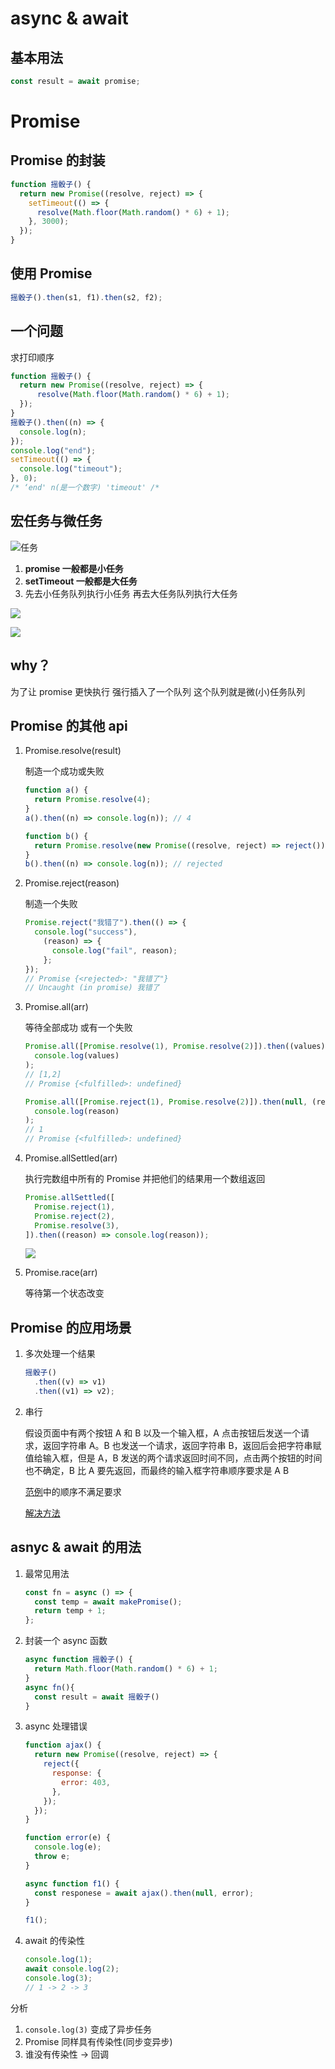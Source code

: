 # async & await

## 基本用法

```js
const result = await promise;
```

# Promise

## Promise 的封装

```js
function 摇骰子() {
  return new Promise((resolve, reject) => {
    setTimeout(() => {
      resolve(Math.floor(Math.random() * 6) + 1);
    }, 3000);
  });
}
```

## 使用 Promise

```js
摇骰子().then(s1, f1).then(s2, f2);
```

## 一个问题

求打印顺序

```js
function 摇骰子() {
  return new Promise((resolve, reject) => {
      resolve(Math.floor(Math.random() * 6) + 1);
  });
}
摇骰子().then((n) => {
  console.log(n);
});
console.log("end");
setTimeout(() => {
  console.log("timeout");
}, 0);
/* ‘end' n(是一个数字) 'timeout' /*
```

## 宏任务与微任务

![任务](../../../images/js专精/task1.png)

1. **promise 一般都是小任务**
2. **setTimeout 一般都是大任务**
3. 先去小任务队列执行小任务 再去大任务队列执行大任务

![](../../../images/js专精/task2.png)

![](../../../images/js专精/task3.png)

## why？

为了让 promise 更快执行 强行插入了一个队列 这个队列就是微(小)任务队列

## Promise 的其他 api

1. Promise.resolve(result)

   制造一个成功或失败

   ```js
   function a() {
     return Promise.resolve(4);
   }
   a().then((n) => console.log(n)); // 4
   ```

   ```js
   function b() {
     return Promise.resolve(new Promise((resolve, reject) => reject()));
   }
   b().then((n) => console.log(n)); // rejected
   ```

2. Promise.reject(reason)

   制造一个失败

   ```js
   Promise.reject("我错了").then(() => {
     console.log("success"),
       (reason) => {
         console.log("fail", reason);
       };
   });
   // Promise {<rejected>: "我错了"}
   // Uncaught (in promise) 我错了
   ```

3. Promise.all(arr)

   等待全部成功 或有一个失败

   ```js
   Promise.all([Promise.resolve(1), Promise.resolve(2)]).then((values) =>
     console.log(values)
   );
   // [1,2]
   // Promise {<fulfilled>: undefined}
   ```

   ```js
   Promise.all([Promise.reject(1), Promise.resolve(2)]).then(null, (reason) =>
     console.log(reason)
   );
   // 1
   // Promise {<fulfilled>: undefined}
   ```

4. Promise.allSettled(arr)

   执行完数组中所有的 Promise 并把他们的结果用一个数组返回

   ```js
   Promise.allSettled([
     Promise.reject(1),
     Promise.reject(2),
     Promise.resolve(3),
   ]).then((reason) => console.log(reason));
   ```

   ![](../../../images/js专精/taskResult.png)

5. Promise.race(arr)

   等待第一个状态改变

## Promise 的应用场景

1. 多次处理一个结果

   ```js
   摇骰子()
     .then((v) => v1)
     .then((v1) => v2);
   ```

2. 串行

   假设页面中有两个按钮 A 和 B 以及一个输入框，A 点击按钮后发送一个请求，返回字符串 A。B 也发送一个请求，返回字符串 B，返回后会把字符串赋值给输入框，但是 A，B 发送的两个请求返回时间不同，点击两个按钮的时间也不确定，B 比 A 要先返回，而最终的输入框字符串顺序要求是 A B

   [范例](http://js.jirengu.com/qenaxaluta/1/edit?js,output)中的顺序不满足要求

   [解决方法](http://js.jirengu.com/bulamarofi/1/edit)

## asnyc & await 的用法

1. 最常见用法

   ```js
   const fn = async () => {
     const temp = await makePromise();
     return temp + 1;
   };
   ```

2. 封装一个 async 函数

   ```js
   async function 摇骰子() {
     return Math.floor(Math.random() * 6) + 1;
   }
   async fn(){
     const result = await 摇骰子()
   }
   ```

3. async 处理错误

   ```js
   function ajax() {
     return new Promise((resolve, reject) => {
       reject({
         response: {
           error: 403,
         },
       });
     });
   }

   function error(e) {
     console.log(e);
     throw e;
   }

   async function f1() {
     const responese = await ajax().then(null, error);
   }

   f1();
   ```

4. await 的传染性

   ```js
   console.log(1);
   await console.log(2);
   console.log(3);
   // 1 -> 2 -> 3
   ```

分析

1.  `console.log(3)` 变成了异步任务
2.  Promise 同样具有传染性(同步变异步)
3.  谁没有传染性 -> 回调
